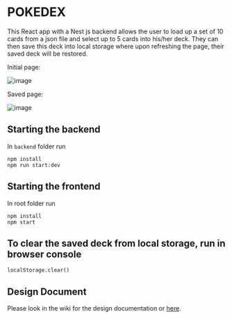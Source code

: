 # POKEDEX

This React app with a Nest js backend allows the user to load up a set of 10 cards from a json file and select up to 5 cards into his/her deck. They can then save this deck into local storage where upon refreshing the page, their saved deck will be restored.


Initial page:

![image](https://user-images.githubusercontent.com/125100028/218234326-28c4598b-0352-4839-9c93-ee8ce0968c40.png)


Saved page:

![image](https://user-images.githubusercontent.com/125100028/218234184-dfc33c28-0564-4188-b6d7-a5fa74b92de6.png)


## Starting the backend

In `backend` folder run
```
npm install
npm run start:dev
```

## Starting the frontend

In root folder run
```
npm install
npm start
```


## To clear the saved deck from local storage, run in browser console

```
localStorage.clear()
```


## Design Document
Please look in the wiki for the design documentation or [here](https://github.com/paul-ly-404/pokedex/wiki/Design-Documentation).
